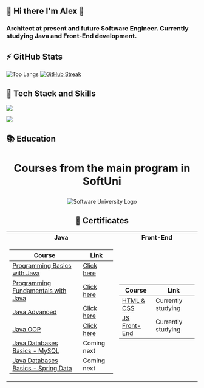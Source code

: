 ## 👋 Hi there I'm Alex 🔭

<!--
**aChaushev/aChaushev** is a ✨ _special_ ✨ repository because its `README.md` (this file) appears on your GitHub profile.

Here are some ideas to get you started:

- 🔭 I’m currently working on ...
- 🌱 I’m currently learning ...
- 👯 I’m looking to collaborate on ...
- 🤔 I’m looking for help with ...
- 💬 Ask me about ...
- 📫 How to reach me: ...
- 😄 Pronouns: ...
- ⚡ Fun fact: ...
-->
<!-- ![](https://komarev.com/ghpvc/?username=aChaushev&color=yellow) -->

### Architect at present and future Software Engineer. Currently studying Java and Front-End development.
## ⚡ GitHub Stats

![Top Langs](https://github-readme-stats.vercel.app/api/top-langs/?username=aChaushev&layout=compact&theme=dark&hide_border=true&bg_color=0e1117)  [![GitHub Streak](https://streak-stats.demolab.com/?user=aChaushev&theme=dark&hide_border=true&background=0e1117)](https://git.io/streak-stats)

<!-- [![trophy](https://github-profile-trophy.vercel.app/?username=aChaushev&theme=onedark)](https://github.com/ryo-ma/github-profile-trophy) -->

<!-- ![aChaushev's GitHub stats](https://github-readme-stats.vercel.app/api?username=aChaushev&theme=ayu-mirage&show_icons=true&hide=stars,prs,issues,contribs) -->

## 💫 Tech Stack and Skills

<p align="left">
  <a href="https://skillicons.dev">
    <img src="https://skillicons.dev/icons?i=java,js,html,css" />
  </a>
</p>

<p align="left">
  <a href="https://skillicons.dev">
    <img src="https://skillicons.dev/icons?i=idea,vscode,autocad,sketchup,ps" />
  </a>
</p>

## 📚 Education
# <p align="center"> Courses from the main program in SoftUni <p>

<p align="center">
<img src="https://codeweek-s3.s3.amazonaws.com/event_picture/SoftUni-Logo-Flat.png" alt="Software University Logo"/>
<p>
  
<h2 align="center"> 📑 Certificates </h2>

<table align="center">
<tr>
  <th> Java </th>
  <th> Front-End </th>
</tr>

<tr>
<td>

| **Course**                                                            | **Link**                                                   |
| --------------------------------------------------------------------- | ---------------------------------------------------------- |
| <a href="https://softuni.bg/trainings/3868/programming-basics-with-java-september-2022"> Programming Basics with Java </a>               | <a href="https://softuni.bg/certificates/details/143281/ebe89bd5"> Click here</a> |
| <a href="https://softuni.bg/trainings/3951/programming-fundamentals-with-java-january-2023"> Programming Fundamentals with Java </a>     | <a href="https://softuni.bg/certificates/details/167604/bd1dd247"> Click here</a> |
| <a href="https://softuni.bg/trainings/4100/java-advanced-may-2023"> Java Advanced </a>                                                   | <a href="https://softuni.bg/certificates/details/174504/61d24f2f"> Click here</a> |
| <a href="https://softuni.bg/trainings/4101/java-oop-june-2023"> Java OOP </a>                                                            | <a href="https://softuni.bg/certificates/details/181396/c9f1c5a2"> Click here</a> |
| <a href="#"> Java Databases Basics - MySQL </a>                                                                                          |  Coming next </a> | 
| <a href="#"> Java Databases Basics - Spring Data </a>                                                                                    |  Coming next </a> | 

</td>
<td>

| **Course**                                                                                  | **Link**                                                                    |
| ------------------------------------------------------------------------------------------- | --------------------------------------------------------------------------- |
| <a href="https://softuni.bg/trainings/4239/html-and-css-september-2023"> HTML & CSS </a>    |  Currently studying </a> |
| <a href="https://softuni.bg/trainings/4240/js-front-end-october-2023"> JS Front-End </a>    |  Currently studying </a> |

</td>
<tr>
<table>


